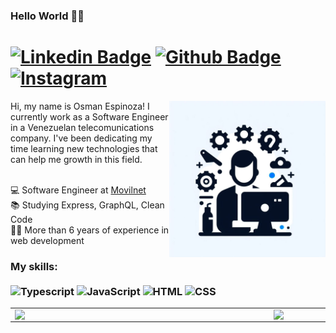 ### Hello World 🐱‍💻 
# [![Linkedin Badge](https://img.shields.io/badge/-LinkedIn-0077B5?style=flat&logo=Linkedin&logoColor=white&link=https://www.linkedin.com/in/osman-espinoza-604711b0/)](https://www.linkedin.com/in/osman-espinoza-604711b0/) [![Github Badge](https://img.shields.io/badge/-Github-242A2D?style=flat&logo=Github&logoColor=white&link=https://github.com/espinozaosman/)](https://github.com/espinozaosman/) [![Instagram](https://img.shields.io/badge/-instagram-D42F8A?style=flat&logo=instagram&logoColor=white&link=https://www.instagram.com/espinozaosman)](https://www.instagram.com/espinozaosman)

<img src="./espinozaosman.jpg" min-width="250px" max-width="250px" width="250px" align="right" alt="Logo osman jpg">

<p align="left"> 
Hi, my name is Osman Espinoza! I currently work as a Software Engineer in a Venezuelan telecomunications company. I've been dedicating my time learning new technologies that can help me growth in this field. <br> <br>

💻 Software Engineer at [Movilnet](http://www.movilnet.com.ve/sitio/)<br>
📚 Studying Express, GraphQL, Clean Code<br>
🐱‍💻 More than 6 years of experience in web development<br>
</p>

### My skills: <br/> <br/> ![Typescript](https://img.shields.io/badge/-Typescript-ffdd19?style=flat&logoColor=white&logo=typescript&color=3178C6) ![JavaScript](https://img.shields.io/badge/-JavaScript-ffdd19?style=flat&logoColor=white&logo=javascript) ![HTML](https://img.shields.io/badge/-HTML-ff0d00?style=flat&logoColor=white&logo=html5) ![CSS](https://img.shields.io/badge/-CSS-196eff?style=flat&logoColor=white&logo=css3) 
<center>
  <table>
    <tr>
        <td><img width="400px" align="left" src="https://github-readme-stats-git-masterrstaa-rickstaa.vercel.app/api/top-langs/?username=espinozaosman&hide=TSQL,PLSQL,SCSS%20Notebook&layout=compact&count_private=true&langs_count=8" /></td>
        <td><img width="495px" align="left" src="https://github-readme-stats-git-masterrstaa-rickstaa.vercel.app/api?username=espinozaosman&show_icons=true&count_private=true" /></td>
    </tr>   
  </table>
</center>
